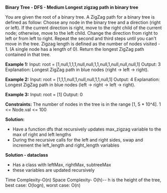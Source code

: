 **Binary Tree - DFS - Medium
Longest zigzag path in binary tree**


You are given the root of a binary tree.
A ZigZag path for a binary tree is defined as follow:
Choose any node in the binary tree and a direction (right or left).
If the current direction is right, move to the right child of the current node; otherwise, move to the left child.
Change the direction from right to left or from left to right.
Repeat the second and third steps until you can't move in the tree.
Zigzag length is defined as the number of nodes visited - 1. (A single node has a length of 0).
Return the longest ZigZag path contained in that tree.

**Example 1:**
Input: root = [1,null,1,1,1,null,null,1,1,null,1,null,null,null,1]
Output: 3
Explanation: Longest ZigZag path in blue nodes (right -> left -> right).

**Example 2:**
Input: root = [1,1,1,null,1,null,null,1,1,null,1]
Output: 4
Explanation: Longest ZigZag path in blue nodes (left -> right -> left -> right).

**Example 3:**
Input: root = [1]
Output: 0


**Constraints:**
The number of nodes in the tree is in the range [1, 5 * 10^4].
1 <= Node.val <= 100


**Solution:**
- Have a function dfs that recursively updates max_zigzag variable to the max of right and left lengths <which essentially checks for the right and left maximum>
- During the recursive calls for the left and right sides, swap and increment the left_length and right_length variables

**Solution - dataclass**
- Has a class with leftMax, rightMax, subtreeMax
- these variables are updated recursively

Time Complexity-O(n)
Space Complexity- O(h)-- h is the height of the tree, best case: O(logn), worst case: O(n)

  

